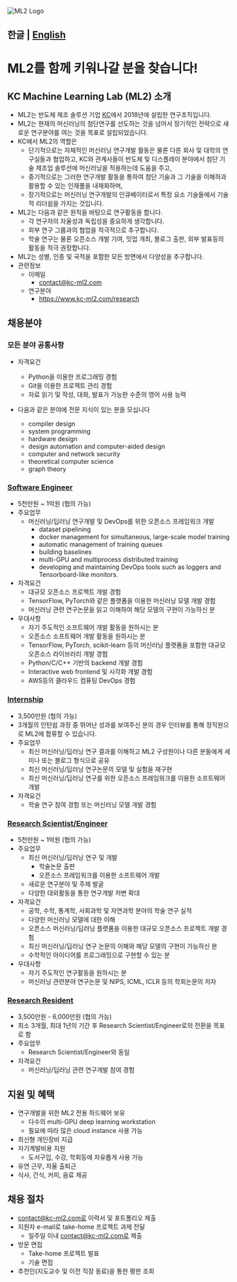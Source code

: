 ![ML2 Logo](logo/PNG/logo_full.png)

한글 | [English](README_en.md)
---
# ML2를 함께 키워나갈 분을 찾습니다!

## KC Machine Learning Lab (ML2) 소개
  * ML2는 반도체 제조 솔루션 기업 [KC](http://www.kct.co.kr/)에서 2018년에 설립한 연구조직입니다.
  * ML2는 현재의 머신러닝의 첨단연구를 선도하는 것을 넘어서 장기적인 전략으로 새로운 연구분야를 여는 것을 목표로 설립되었습니다.
  * KC에서 ML2의 역할은
    * 단기적으로는 자체적인 머신러닝 연구개발 활동은 물론 다른 회사 및 대학의 연구실들과 협업하고, KC와 관계사들이 반도체 및 디스플레이 분야에서 첨단 기술 제조업 솔루션에 머신러닝을 적용하는데 도움을 주고,
    * 중기적으로는 그러한 연구개발 활동을 통하여 첨단 기술과 그 기술을 이해하과 활용할 수 있는 인재풀을 내재화하며,
    * 장기적으로는 머신러닝 연구개발의 인큐베이터로서 특정 요소 기술들에서 기술적 리더쉽을 가지는 것입니다.
  * ML2는 다음과 같은 원칙을 바탕으로 연구활동을 합니다.
    * 각 연구자의 자율성과 독립성을 중요하게 생각합니다.
    * 외부 연구 그룹과의 협업을 적극적으로 추구합니다.
    * 학술 연구는 물론 오픈소스 개발 기여, 밋업 개최, 블로그 출판, 외부 발표등의 활동을 적극 권장합니다.
  * ML2는 성별, 인종 및 국적을 포함한 모든 방면에서 다양성을 추구합니다.
  * 관련정보
    * 이메일
      * contact@kc-ml2.com
    * 연구분야
      * https://www.kc-ml2.com/research
      
## 채용분야

### 모든 분야 공통사항
* 자격요건
  * Python을 이용한 프로그래밍 경험
  * Git을 이용한 프로젝트 관리 경험
  * 자료 읽기 및 작성, 대화, 발표가 가능한 수준의 영어 사용 능력

* 다음과 같은 분야에 전문 지식이 있는 분을 모십니다
  * compiler design
  * system programming
  * hardware design
  * design automation and computer-aided design
  * computer and network security
  * theoretical computer science
  * graph theory

### [Software Engineer](README.md#software-engineer)
* 5천만원 ~ 1억원 (협의 가능)
* 주요업무
  * 머신러닝/딥러닝 연구개발 및 DevOps를 위한 오픈소스 프레임워크 개발
    * dataset pipelining
    * docker management for simultaneous, large-scale model training
    * automatic management of training queues
    * building baselines
    * multi-GPU and multiprocess distributed training
    * developing and maintaining DevOps tools such as loggers and Tensorboard-like monitors. 
* 자격요건
  * 대규모 오픈소스 프로젝트 개발 경험
  * TensorFlow, PyTorch와 같은 플랫폼을 이용한 머신러닝 모델 개발 경험
  * 머신러닝 관련 연구논문을 읽고 이해하여 해당 모델의 구현이 가능하신 분
* 우대사항
  * 자기 주도적인 소프트웨어 개발 활동을 원하시는 분
  * 오픈소스 소프트웨어 개발 활동을 원하시는 분
  * TensorFlow, PyTorch, scikit-learn 등의 머신러닝 플랫폼을 포함한 대규모 오픈소스 라이브러리 개발 경험
  * Python/C/C++ 기반의 backend 개발 경험
  * Interactive web frontend 및 시각화 개발 경험
  * AWS등의 클라우드 컴퓨팅 DevOps 경험
  
### [Internship](README.md#internship)
* 3,500만원 (협의 가능)
* 3개월의 인턴쉽 과정 중 뛰어난 성과를 보여주신 분의 경우 인터뷰를 통해 정직원으로 ML2에 합류할 수 있습니다. 
* 주요업무
  * 최신 머신러닝/딥러닝 연구 결과를 이해하고 ML2 구성원이나 다른 분들에게 세미나 또는 블로그 형식으로 공유
  * 최신 머신러닝/딥러닝 연구논문의 모델 및 실험을 재구현
  * 최신 머신러닝/딥러닝 연구를 위한 오픈소스 프레임워크를 이용한 소프트웨어 개발 
* 자격요건
  * 학술 연구 참여 경험 또는 머신러닝 모델 개발 경험
  
### [Research Scientist/Engineer](README.md#research-scientistengineer)
* 5천만원 ~ 1억원 (협의 가능)
* 주요업무
  * 최신 머신러닝/딥러닝 연구 및 개발
    * 학술논문 출판
    * 오픈소스 프레임워크를 이용한 소프트웨어 개발
  * 새로운 연구분야 및 주제 발굴
  * 다양한 대외활동을 통한 연구개발 저변 확대
* 자격요건
  * 공학, 수학, 통계학, 사회과학 및 자연과학 분야의 학술 연구 실적
  * 다양한 머신러닝 모델에 대한 이해 
  * 오픈소스 머신러닝/딥러닝 플랫폼을 이용한 대규모 오픈소스 프로젝트 개발 경험
  * 최신 머신러닝/딥러닝 연구 논문의 이해와 해당 모델의 구현이 가능하신 분
  * 수학적인 아이디어를 프로그래밍으로 구현할 수 있는 분
* 우대사항
  * 자기 주도적인 연구활동을 원하시는 분
  * 머신러닝 관련분야 연구논문 및 NIPS, ICML, ICLR 등의 학회논문의 저자
  
### [Research Resident](README.md#research-resident)
* 3,500만원 - 6,000만원 (협의 가능)
* 최소 3개월, 최대 1년의 기간 후 Research Scientist/Engineer로의 전환을 목표로 함
* 주요업무
  * Research Scientist/Engineer와 동일
* 자격요건
  * 머신러닝/딥러닝 관련 연구개발 참여 경험
  
## 지원 및 혜택
* 연구개발을 위한 ML2 전용 하드웨어 보유
  * 다수의 multi-GPU deep learning workstation
  * 필요에 따라 많은 cloud instance 사용 가능
* 최신형 개인장비 지급
* 자기계발비용 지원
  * 도서구입, 수강, 학회등에 자유롭게 사용 가능
* 유연 근무, 자율 출퇴근
* 식사, 간식, 커피, 음료 제공

## 채용 절차
* contact@kc-ml2.com로 이력서 및 포트폴리오 제출
* 지원자 e-mail로 take-home 프로젝트 과제 전달  
  * 일주일 이내 contact@kc-ml2.com로 제출
* 방문 면접
  * Take-home 프로젝트 발표
  * 기술 면접
* 추천인(지도교수 및 이전 직장 동료)을 통한 평판 조회

